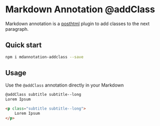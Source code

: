 Markdown Annotation @addClass
======

Markdown annotation is a [posthtml](https://github.com/posthtml/posthtml) plugin 
to add classes to the next paragraph.


Quick start
------

```sh
npm i mdannotation-addclass --save 
```


Usage
------

Use the `@addClass` annotation directly in your Markdown

```md
@addClass subtitle subtitle--long
Lorem Ipsum
```

```html
<p class="subtitle subtitle--long">
	Lorem Ipsum
</p>
```